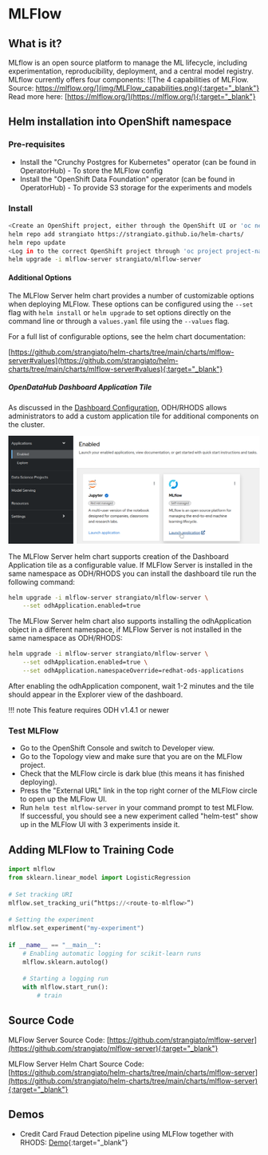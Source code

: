 # MLFlow

## What is it?

MLflow is an open source platform to manage the ML lifecycle, including experimentation, reproducibility, deployment, and a central model registry. MLflow currently offers four components:
![The 4 capabilities of MLFlow. Source: https://mlflow.org/](img/MLFlow_capabilities.png){:target="_blank"}
Read more here: [https://mlflow.org/](https://mlflow.org/){:target="_blank"}

## Helm installation into OpenShift namespace

### Pre-requisites

- Install the "Crunchy Postgres for Kubernetes" operator (can be found in OperatorHub) - To store the MLFlow config
- Install the "OpenShift Data Foundation" operator (can be found in OperatorHub) - To provide S3 storage for the experiments and models

### Install

```bash
<Create an OpenShift project, either through the OpenShift UI or 'oc new-project project-name'>
helm repo add strangiato https://strangiato.github.io/helm-charts/
helm repo update
<Log in to the correct OpenShift project through 'oc project project-name'>
helm upgrade -i mlflow-server strangiato/mlflow-server
```

#### Additional Options

The MLFlow Server helm chart provides a number of customizable options when deploying MLFlow.  These options can be configured using the `--set` flag with `helm install` or `helm upgrade` to set options directly on the command line or through a `values.yaml` file using the `--values` flag.

For a full list of configurable options, see the helm chart documentation:

[https://github.com/strangiato/helm-charts/tree/main/charts/mlflow-server#values](https://github.com/strangiato/helm-charts/tree/main/charts/mlflow-server#values){:target="_blank"}

##### OpenDataHub Dashboard Application Tile

As discussed in the [Dashboard Configuration](../../odh-rhods/configuration.md#adding-a-custom-application), ODH/RHODS allows administrators to add a custom application tile for additional components on the cluster.

![Enabled tile](img/enabled-tile.png)

The MLFlow Server helm chart supports creation of the Dashboard Application tile as a configurable value.  If MLFlow Server is installed in the same namespace as ODH/RHODS you can install the dashboard tile run the following command:

```bash
helm upgrade -i mlflow-server strangiato/mlflow-server \
    --set odhApplication.enabled=true
```

The MLFlow Server helm chart also supports installing the odhApplication object in a different namespace, if MLFlow Server is not installed in the same namespace as ODH/RHODS:

```bash
helm upgrade -i mlflow-server strangiato/mlflow-server \
    --set odhApplication.enabled=true \
    --set odhApplication.namespaceOverride=redhat-ods-applications
```

After enabling the odhApplication component, wait 1-2 minutes and the tile should appear in the Explorer view of the dashboard.

!!! note
    This feature requires ODH v1.4.1 or newer

### Test MLFlow

- Go to the OpenShift Console and switch to Developer view.
- Go to the Topology view and make sure that you are on the MLFlow project.
- Check that the MLFlow circle is dark blue (this means it has finished deploying).
- Press the "External URL" link in the top right corner of the MLFlow circle to open up the MLFlow UI.
- Run `helm test mlflow-server` in your command prompt to test MLFlow. If successful, you should see a new experiment called "helm-test" show up in the MLFlow UI with 3 experiments inside it.

## Adding MLFlow to Training Code

```python
import mlflow
from sklearn.linear_model import LogisticRegression

# Set tracking URI
mlflow.set_tracking_uri(“https://<route-to-mlflow>”)

# Setting the experiment
mlflow.set_experiment("my-experiment")

if __name__ == "__main__":
    # Enabling automatic logging for scikit-learn runs
    mlflow.sklearn.autolog()

    # Starting a logging run
    with mlflow.start_run():
        # train
```

## Source Code

MLFlow Server Source Code:
[https://github.com/strangiato/mlflow-server](https://github.com/strangiato/mlflow-server){:target="_blank"}

MLFlow Server Helm Chart Source Code:
[https://github.com/strangiato/helm-charts/tree/main/charts/mlflow-server](https://github.com/strangiato/helm-charts/tree/main/charts/mlflow-server){:target="_blank"}

## Demos

- Credit Card Fraud Detection pipeline using MLFlow together with RHODS: [Demo](../../demos/credit-card-fraud-detection-mlflow/credit-card-fraud.md){:target="_blank"}
